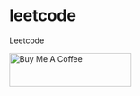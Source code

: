# leetcode
Leetcode

<a href="https://www.buymeacoffee.com/swapnilgupta" target="_blank"><img src="https://cdn.buymeacoffee.com/buttons/v2/default-green.png" alt="Buy Me A Coffee" style="height: 60px !important;width: 217px !important;" ></a>
